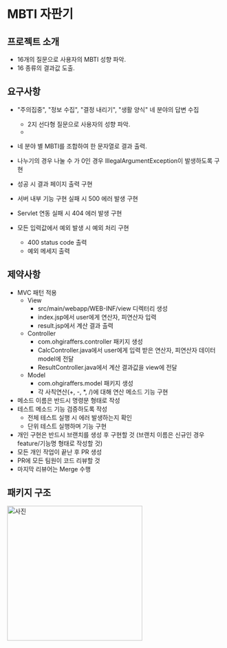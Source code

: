 # MBTI 자판기

## 프로젝트 소개
- 16개의 질문으로 사용자의 MBTI 성향 파악.
- 16 종류의 결과값 도출.

## 요구사항
- "주의집중", "정보 수집", "결정 내리기", "생활 양식" 네 분야의 답변 수집
  - 2지 선다형 질문으로 사용자의 성향 파악.
  - 
- 네 분야 별 MBTI를 조합하여 한 문자열로 결과 출력.


- 나누기의 경우 나눌 수 가 0인 경우 IllegalArgumentException이 발생하도록 구현
- 성공 시 결과 페이지 출력 구현
- 서버 내부 기능 구현 실패 시 500 에러 발생 구현
- Servlet 연동 실패 시 404 에러 발생 구현 
- 모든 입력값에서 예외 발생 시 예외 처리 구현
  - 400 status code 출력 
  - 예외 메세지 출력

## 제약사항
- MVC 패턴 적용
  - View
    - src/main/webapp/WEB-INF/view 디렉터리 생성
    - index.jsp에서 user에게 연산자, 피연산자 입력
    - result.jsp에서 계산 결과 출력
  - Controller
    - com.ohgiraffers.controller 패키지 생성
    - CalcController.java에서 user에게 입력 받은 연산자, 피연산자 데이터 model에 전달
    - ResultController.java에서 계산 결과값을 view에 전달
  - Model
    - com.ohgiraffers.model 패키지 생성
    - 각 사칙연산(+, -, *, /)에 대해 연산 메소드 기능 구현
- 메소드 이름은 반드시 명령문 형태로 작성
- 테스트 메소드 기능 검증하도록 작성
  - 전체 테스트 실행 시 에러 발생하는지 확인
  - 단위 테스트 실행하며 기능 구현
- 개인 구현은 반드시 브랜치를 생성 후 구현할 것
  (브랜치 이름은 신규인 경우 feature/기능명 형태로 작성할 것)
- 모든 개인 작업이 끝난 후 PR 생성
- PR에 모든 팀원이 코드 리뷰할 것
- 마지막 리뷰어는 Merge 수행


## 패키지 구조
<img width="314" alt="사진" src="https://github.com/MTVS-Server/servlet-calculator/assets/134986842/ff64372d-d28f-46a9-965f-2d177320f698">

